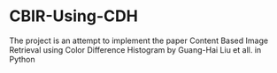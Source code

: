# CBIR-Using-CDH
The project is an attempt to implement the paper Content Based Image Retrieval using Color Difference Histogram by Guang-Hai Liu et all. in Python
